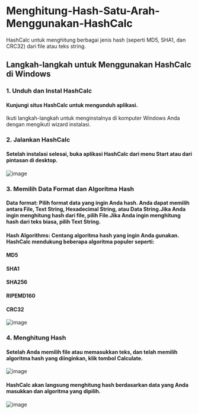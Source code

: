 # Menghitung-Hash-Satu-Arah-Menggunakan-HashCalc
HashCalc untuk menghitung berbagai jenis hash (seperti MD5, SHA1, dan CRC32) dari file atau teks string.
## Langkah-langkah untuk Menggunakan HashCalc di Windows
### 1. Unduh dan Instal HashCalc
#### Kunjungi situs HashCalc untuk mengunduh aplikasi.
Ikuti langkah-langkah untuk menginstalnya di komputer Windows Anda dengan mengikuti wizard instalasi.
### 2. Jalankan HashCalc
#### Setelah instalasi selesai, buka aplikasi HashCalc dari menu Start atau dari pintasan di desktop.
![image](https://github.com/user-attachments/assets/b4dc968c-fd4c-4889-80f2-8a65cced8253)
### 3. Memilih Data Format dan Algoritma Hash
#### Data format: Pilih format data yang ingin Anda hash. Anda dapat memilih antara File, Text String, Hexadecimal String, atau Data String.Jika Anda ingin menghitung hash dari file, pilih File.Jika Anda ingin menghitung hash dari teks biasa, pilih Text String.
#### Hash Algorithms: Centang algoritma hash yang ingin Anda gunakan. HashCalc mendukung beberapa algoritma populer seperti: 
#### MD5
#### SHA1
#### SHA256
#### RIPEMD160
#### CRC32
![image](https://github.com/user-attachments/assets/55302b10-edad-47e9-9ca5-b32388aea67f)
### 4. Menghitung Hash
#### Setelah Anda memilih file atau memasukkan teks, dan telah memilih algoritma hash yang diinginkan, klik tombol Calculate.
![image](https://github.com/user-attachments/assets/16f45c93-a028-451d-911c-9828e0f1d3be)
#### HashCalc akan langsung menghitung hash berdasarkan data yang Anda masukkan dan algoritma yang dipilih.
![image](https://github.com/user-attachments/assets/34efe025-0bd5-42fb-8bf4-be11b391aa41)

